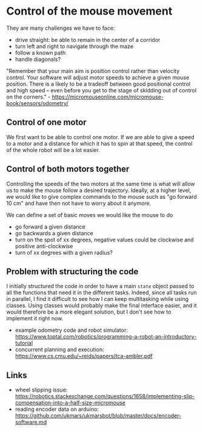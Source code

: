# Control of the mouse movement

They are many challenges we have to face:

- drive straight: be able to remain in the center of a corridor
- turn left and right to navigate through the maze
- follow a known path
- handle diagonals?

"Remember that your main aim is position control rather than velocity control. Your software will adjust motor speeds to achieve a given mouse position. There is a likely to be a tradeoff between good positional control and high speed – even before you get to the stage of skidding out of control on the corners." - https://micromouseonline.com/micromouse-book/sensors/odometry/

## Control of one motor

We first want to be able to control one motor. If we are able to give a speed to a motor and a distance for which it has to spin at that speed, the control of the whole robot will be a lot easier.

## Control of both motors together

Controlling the speeds of the two motors at the same time is what will allow us to make the mouse follow a desired trajectory. Ideally, at a higher level, we would like to give complex commands to the mouse such as "go forward 10 cm" and have then not have to worry about it anymore.

We can define a set of basic moves we would like the mouse to do

- go forward a given distance
- go backwards a given distance
- turn on the spot of xx degrees, negative values could be clockwise and positive anti-clockwise
- turn of xx degrees with a given radius?

## Problem with structuring the code

I initially structured the code in order to have a main `state` object passed to all the functions that need it in the different tasks. Indeed, since all tasks run in parallel, I find it difficult to see how I can keep multitasking while using classes. Using classes would probably make the final interface easier, and it would therefore be a more elegant solution, but I don't see how to implement it right now.

- example odometry code and robot simulator: https://www.toptal.com/robotics/programming-a-robot-an-introductory-tutorial
- concurrent planning and execution: https://www.cs.cmu.edu/~reids/papers/tca-ambler.pdf

## Links

- wheel slipping issue: https://robotics.stackexchange.com/questions/1658/implementing-slip-compensation-into-a-half-size-micromouse
- reading encoder data on arduino: https://github.com/ukmars/ukmarsbot/blob/master/docs/encoder-software.md
